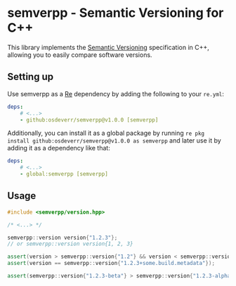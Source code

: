 # semverpp - Semantic Versioning for C++

This library implements the [Semantic Versioning](https://semver.org/spec/v2.0.0-rc.2.html) specification in C++, allowing you to easily compare software versions.

## Setting up

Use semverpp as a [Re](https://github.com/osdeverr/rebs) dependency by adding the following to your `re.yml`:

```yaml
deps:
    # <...>
    - github:osdeverr/semverpp@v1.0.0 [semverpp]
```

Additionally, you can install it as a global package by running `re pkg install github:osdeverr/semverpp@v1.0.0 as semverpp` and later use it by adding it as a dependency like that:
```yaml
deps:
    # <...>
    - global:semverpp [semverpp]
```

## Usage

```cpp
#include <semverpp/version.hpp>

/* <...> */

semverpp::version version{"1.2.3"};
// or semverpp::version version{1, 2, 3}

assert(version > semverpp::version{"1.2"} && version < semverpp::version{"1.3"});
assert(version == semverpp::version{"1.2.3+some.build.metadata"});

assert(semverpp::version{"1.2.3-beta"} > semverpp::version{"1.2.3-alpha"});
```

